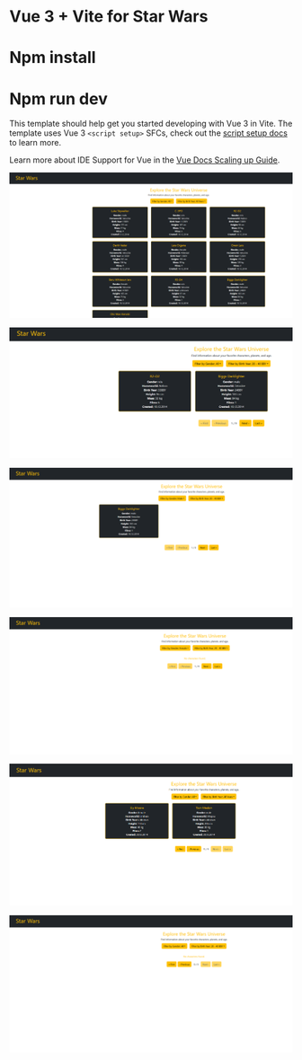 # Vue 3 + Vite for Star Wars

# Npm install

# Npm run dev


This template should help get you started developing with Vue 3 in Vite. The template uses Vue 3 `<script setup>` SFCs, check out the [script setup docs](https://v3.vuejs.org/api/sfc-script-setup.html#sfc-script-setup) to learn more.

Learn more about IDE Support for Vue in the [Vue Docs Scaling up Guide](https://vuejs.org/guide/scaling-up/tooling.html#ide-support).


![App Screenshot](screenshots/starwars1.png)


![App Screenshot](screenshots/starwars2.png)


![App Screenshot](screenshots/starwars3.png)


![App Screenshot](screenshots/starwars4.png)


![App Screenshot](screenshots/starwars5.png)


![App Screenshot](screenshots/starwars6.png)
